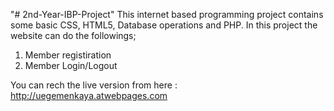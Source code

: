 "# 2nd-Year-IBP-Project" 
This internet based programming project contains some basic CSS, HTML5, Database operations and PHP.
In this project the website can do the followings;
1) Member registiration
2) Member Login/Logout

You can rech the live version from here : http://uegemenkaya.atwebpages.com
